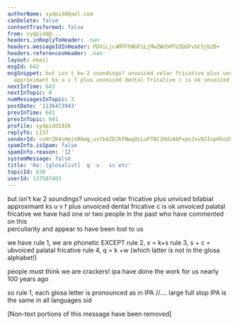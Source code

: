 ```yaml
---
authorName: sydpidd@aol.com
canDelete: false
contentTrasformed: false
from: sydpidd@...
headers.inReplyToHeader: .nan
headers.messageIdInHeader: PDViLjc4MTFhNGFiLjMwZWU5MTU3QGFvbC5jb20+
headers.referencesHeader: .nan
layout: email
msgId: 642
msgSnippet: but isn t kw 2 soundings? unvoiced velar fricative plus unviced bilabial
  approximant ks u v f plus unvoiced dental fricative c is ok unvoiced palatal fricative
nextInTime: 643
nextInTopic: 0
numMessagesInTopic: 3
postDate: '1136473943'
prevInTime: 641
prevInTopic: 641
profile: sydpidd1926
replyTo: LIST
senderId: cvHrZK4sHmjoR6mg_ustkAZDJkFNwgOLLuP70CJHdvA8PxpvJxvNJInpHVcU907NTbkXDBCd
spamInfo.isSpam: false
spamInfo.reason: '12'
systemMessage: false
title: 'Re: [glosalist]  q  x   sc etc'
topicId: 638
userId: 137587403
---
```


but isn't kw 2 soundings?
unvoiced velar fricative plus unviced bilabial approximant
ks u v f plus unvoiced dental fricative
c is ok unvoiced palatal fricative
we have had one or two people in the past who have commented on this  
perculiarity and appear to have been lost to us
 
we have rule 1, we are phonetic EXCEPT
rule 2, x = k+s
rule 3, s + c =  ubvoiced palatal fricative
rule 4, q = k +w (which latter is not in the glosa alphabet!)
 
people must think we are crackers!
ipa have done the work for us nearly 100 years ago
 
so rule 1, each glosa letter is pronounced as in IPA //.... large full  stop 
IPA is the same in all languages
sid


[Non-text portions of this message have been removed]


